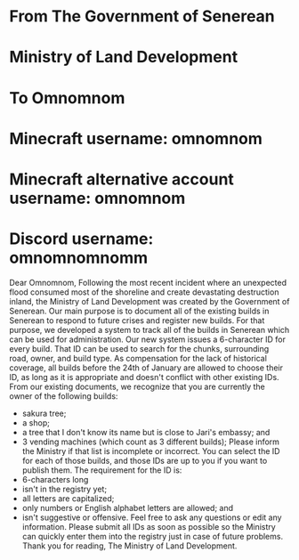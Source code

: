 # From The Government of Senerean
#      Ministry of Land Development
# To Omnomnom
#    Minecraft username: omnomnom
#    Minecraft alternative account username: omnomnom
#    Discord username: omnomnomnomm
Dear Omnomnom,
Following the most recent incident where an unexpected flood consumed most of the shoreline and create devastating destruction inland, the Ministry of Land Development was created by the Government of Senerean. Our main purpose is to document all of the existing builds in Senerean to respond to future crises and register new builds. For that purpose, we developed a system to track all of the builds in Senerean which can be used for administration.
Our new system issues a 6-character ID for every build. That ID can be used to search for the chunks, surrounding road, owner, and build type. As compensation for the lack of historical coverage, all builds before the 24th of January are allowed to choose their ID, as long as it is appropriate and doesn't conflict with other existing IDs.
From our existing documents, we recognize that you are currently the owner of the following builds:
- sakura tree;
- a shop;
- a tree that I don't know its name but is close to Jari's embassy; and
- 3 vending machines (which count as 3 different builds);
Please inform the Ministry if that list is incomplete or incorrect. 
You can select the ID for each of those builds, and those IDs are up to you if you want to publish them. The requirement for the ID is:
- 6-characters long
- isn't in the registry yet;
- all letters are capitalized;
- only numbers or English alphabet letters are allowed; and
- isn't suggestive or offensive.
Feel free to ask any questions or edit any information. Please submit all IDs as soon as possible so the Ministry can quickly enter them into the registry just in case of future problems.
Thank you for reading,
The Ministry of Land Development.